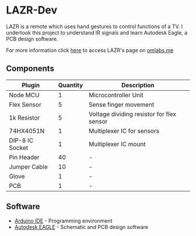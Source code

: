 # LAZR-Dev
LAZR is a remote which uses hand gestures to control functions of a TV. I undertook this project to understand IR signals and learn Autodesk Eagle, a PCB design software.

For more information click [here](https://omanavekar.wixsite.com/ommakes/lazr) to access LAZR's page on [omlabs.me](https://omanavekar.wixsite.com/ommakes)

## Components
| Plugin | Quantity | Description |
| ------ | ------ | ------ |
| Node MCU | 1 | Microcontroller Unit |
| Flex Sensor | 5 | Sense finger movement |
| 1k Resistor | 5 | Voltage dividing resistor for flex sensor |
| 74HX4051N | 1 | Multiplexer IC for sensors |
| DIP-8 IC Socket | 1 | Multiplexer IC mount |
| Pin Header | 40 | - |
| Jumper Cable | 10 | - |
| Glove | 1 | - |
| PCB | 1 | - |

## Software
* [Arduino IDE](https://www.arduino.cc/en/main/software) - Programming environment
* [Autodesk EAGLE](https://www.autodesk.com/products/eagle/overview?plc=F360&term=1-YEAR&support=ADVANCED&quantity=1) - Schematic and PCB design software
